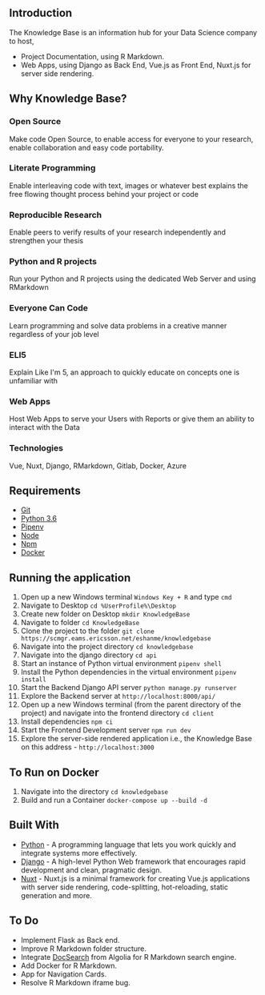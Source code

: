 ## Introduction

The Knowledge Base is an information hub for your Data Science company to host,  
- Project Documentation, using R Markdown.
- Web Apps, using Django as Back End, Vue.js as Front End, Nuxt.js for server side rendering.

## Why Knowledge Base?

### Open Source
Make code Open Source, to enable access for everyone to your research, enable collaboration and easy code portability.

### Literate Programming  
Enable interleaving code with text, images or whatever best explains the free flowing thought process behind your project or code

### Reproducible Research  
Enable peers to verify results of your research independently and strengthen your thesis

### Python and R projects  
Run your Python and R projects using the dedicated Web Server and using RMarkdown

### Everyone Can Code   
Learn programming and solve data problems in a creative manner regardless of your job level

### ELI5  
Explain Like I'm 5, an approach to quickly educate on concepts one is unfamiliar with

### Web Apps  
Host Web Apps to serve your Users with Reports or give them an ability to interact with the Data

### Technologies  
Vue, Nuxt, Django, RMarkdown, Gitlab, Docker, Azure

## Requirements
* [Git](https://git-scm.com/downloads/)
* [Python 3.6](https://www.python.org/downloads/release/python-360/)
* [Pipenv](https://pypi.org/project/pipenv/)
* [Node](https://nodejs.org/en/download/)
* [Npm](https://www.npmjs.com/get-npm/)
* [Docker](https://hub.docker.com/editions/community/docker-ce-desktop-windows)

## Running the application
1. Open up a new Windows terminal ```Windows Key + R``` and type ```cmd```
2. Navigate to Desktop ```cd %UserProfile%\Desktop```
3. Create new folder on Desktop ```mkdir KnowledgeBase```
4. Navigate to folder ```cd KnowledgeBase```
5. Clone the project to the folder ```git clone https://scmgr.eams.ericsson.net/eshanme/knowledgebase```
6. Navigate into the project directory ```cd knowledgebase```
7. Navigate into the django directory ```cd api```
8. Start an instance of Python virtual environment ```pipenv shell```
9. Install the Python dependencies in the virtual environment ```pipenv install```
10. Start the Backend Django API server ```python manage.py runserver```
11. Explore the Backend server at ```http://localhost:8000/api/```
12. Open up a new Windows terminal (from the parent directory of the project) and navigate into the frontend directory ```cd client```
13. Install dependencies ```npm ci```
14. Start the Frontend Development server ```npm run dev```
15. Explore the server-side rendered application i.e., the Knowledge Base on this address - ```http://localhost:3000```

## To Run on Docker
1. Navigate into the directory ```cd knowledgebase```
2. Build and run a Container ```docker-compose up --build -d```

## Built With

* [Python](https://www.python.org/) - A programming language that lets you work quickly and integrate systems more effectively.
* [Django](http://djangoproject.org/) - A high-level Python Web framework that encourages rapid development and clean, pragmatic design.
* [Nuxt](https://nuxtjs.org/) - Nuxt.js is a minimal framework for creating Vue.js applications with server side rendering, code-splitting, hot-reloading, static generation and more.

## To Do

- Implement Flask as Back end.
- Improve R Markdown folder structure.
- Integrate [DocSearch](https://docsearch.algolia.com/) from Algolia for R Markdown search engine.
- Add Docker for R Markdown.
- App for Navigation Cards.
- Resolve R Markdown iframe bug.

